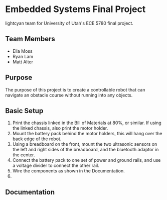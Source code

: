 # Embedded Systems Final Project
lightcyan team for University of Utah's ECE 5780 final project.

## Team Members
* Ella Moss
* Ryan Lam
* Matt Alter

## Purpose
The purpose of this project is to create a controllable robot that can navigate an obstacle course without running into any objects.

## Basic Setup
1. Print the chassis linked in the Bill of Materials at 80%, or similar. If using the linked chassis, also print the motor holder.
2. Mount the battery pack behind the motor holders, this will hang over the back edge of the robot.
3. Using a breadboard on the front, mount the two ultrasonic sensors on the left and right sides of the breadboard, and the bluetooth adaptor in the center.
4. Connect the battery pack to one set of power and ground rails, and use a voltage divider to connect the other rail.
5. Wire the components as shown in the Documentation.
6. 

## Documentation
